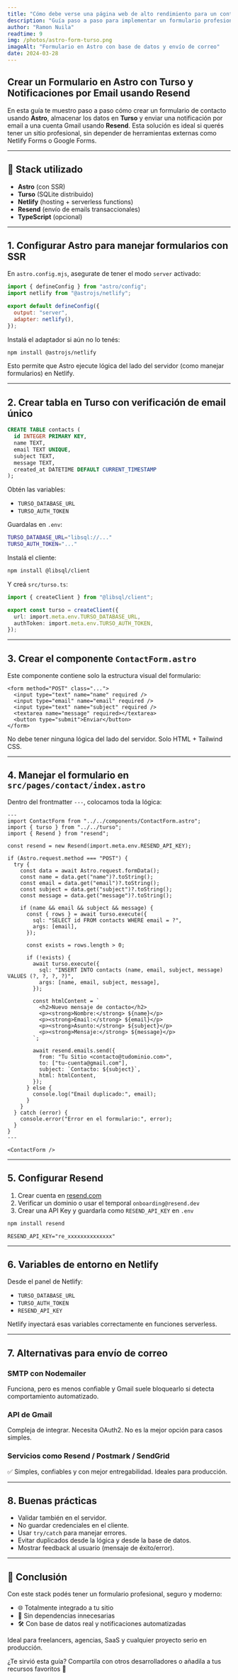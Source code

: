 ```yaml
---
title: "Cómo debe verse una página web de alto rendimiento para un contratista"
description: "Guía paso a paso para implementar un formulario profesional en Astro con base de datos en Turso y notificaciones automáticas usando Resend. Ideal para sitios modernos y rápidos."
author: "Ramon Nuila"
readtime: 9
img: /photos/astro-form-turso.png
imageAlt: "Formulario en Astro con base de datos y envío de correo"
date: 2024-03-28
---
```


## Crear un Formulario en Astro con Turso y Notificaciones por Email usando Resend

En esta guía te muestro paso a paso cómo crear un formulario de contacto usando **Astro**, almacenar los datos en **Turso** y enviar una notificación por email a una cuenta Gmail usando **Resend**. Esta solución es ideal si querés tener un sitio profesional, sin depender de herramientas externas como Netlify Forms o Google Forms.

---

## 🧩 Stack utilizado

- **Astro** (con SSR)
- **Turso** (SQLite distribuido)
- **Netlify** (hosting + serverless functions)
- **Resend** (envío de emails transaccionales)
- **TypeScript** (opcional)

---

## 1. Configurar Astro para manejar formularios con SSR

En `astro.config.mjs`, asegurate de tener el modo `server` activado:

```js
import { defineConfig } from "astro/config";
import netlify from "@astrojs/netlify";

export default defineConfig({
  output: "server",
  adapter: netlify(),
});
```

Instalá el adaptador si aún no lo tenés:

```bash
npm install @astrojs/netlify
```

Esto permite que Astro ejecute lógica del lado del servidor (como manejar formularios) en Netlify.

---

## 2. Crear tabla en Turso con verificación de email único

```sql
CREATE TABLE contacts (
  id INTEGER PRIMARY KEY,
  name TEXT,
  email TEXT UNIQUE,
  subject TEXT,
  message TEXT,
  created_at DATETIME DEFAULT CURRENT_TIMESTAMP
);
```

Obtén las variables:

- `TURSO_DATABASE_URL`
- `TURSO_AUTH_TOKEN`

Guardalas en `.env`:

```bash
TURSO_DATABASE_URL="libsql://..."
TURSO_AUTH_TOKEN="..."
```

Instalá el cliente:

```bash
npm install @libsql/client
```

Y creá `src/turso.ts`:

```ts
import { createClient } from "@libsql/client";

export const turso = createClient({
  url: import.meta.env.TURSO_DATABASE_URL,
  authToken: import.meta.env.TURSO_AUTH_TOKEN,
});
```

---

## 3. Crear el componente `ContactForm.astro`

Este componente contiene solo la estructura visual del formulario:

```astro
<form method="POST" class="...">
  <input type="text" name="name" required />
  <input type="email" name="email" required />
  <input type="text" name="subject" required />
  <textarea name="message" required></textarea>
  <button type="submit">Enviar</button>
</form>
```

No debe tener ninguna lógica del lado del servidor. Solo HTML + Tailwind CSS.

---

## 4. Manejar el formulario en `src/pages/contact/index.astro`

Dentro del frontmatter `---`, colocamos toda la lógica:

```astro
---
import ContactForm from "../../components/ContactForm.astro";
import { turso } from "../../turso";
import { Resend } from "resend";

const resend = new Resend(import.meta.env.RESEND_API_KEY);

if (Astro.request.method === "POST") {
  try {
    const data = await Astro.request.formData();
    const name = data.get("name")?.toString();
    const email = data.get("email")?.toString();
    const subject = data.get("subject")?.toString();
    const message = data.get("message")?.toString();

    if (name && email && subject && message) {
      const { rows } = await turso.execute({
        sql: "SELECT id FROM contacts WHERE email = ?",
        args: [email],
      });

      const exists = rows.length > 0;

      if (!exists) {
        await turso.execute({
          sql: "INSERT INTO contacts (name, email, subject, message) VALUES (?, ?, ?, ?)",
          args: [name, email, subject, message],
        });

        const htmlContent = `
          <h2>Nuevo mensaje de contacto</h2>
          <p><strong>Nombre:</strong> ${name}</p>
          <p><strong>Email:</strong> ${email}</p>
          <p><strong>Asunto:</strong> ${subject}</p>
          <p><strong>Mensaje:</strong> ${message}</p>
        `;

        await resend.emails.send({
          from: "Tu Sitio <contacto@tudominio.com>",
          to: ["tu-cuenta@gmail.com"],
          subject: `Contacto: ${subject}`,
          html: htmlContent,
        });
      } else {
        console.log("Email duplicado:", email);
      }
    }
  } catch (error) {
    console.error("Error en el formulario:", error);
  }
}
---

<ContactForm />
```

---

## 5. Configurar Resend

1. Crear cuenta en [resend.com](https://resend.com)
2. Verificar un dominio o usar el temporal `onboarding@resend.dev`
3. Crear una API Key y guardarla como `RESEND_API_KEY` en `.env`

```bash
npm install resend
```

```env
RESEND_API_KEY="re_xxxxxxxxxxxxxx"
```

---

## 6. Variables de entorno en Netlify

Desde el panel de Netlify:

- `TURSO_DATABASE_URL`
- `TURSO_AUTH_TOKEN`
- `RESEND_API_KEY`

Netlify inyectará esas variables correctamente en funciones serverless.

---

## 7. Alternativas para envío de correo

### SMTP con Nodemailer

Funciona, pero es menos confiable y Gmail suele bloquearlo si detecta comportamiento automatizado.

### API de Gmail

Compleja de integrar. Necesita OAuth2. No es la mejor opción para casos simples.

### Servicios como Resend / Postmark / SendGrid

✅ Simples, confiables y con mejor entregabilidad. Ideales para producción.

---

## 8. Buenas prácticas

- Validar también en el servidor.
- No guardar credenciales en el cliente.
- Usar `try/catch` para manejar errores.
- Evitar duplicados desde la lógica y desde la base de datos.
- Mostrar feedback al usuario (mensaje de éxito/error).

---

## 🚀 Conclusión

Con este stack podés tener un formulario profesional, seguro y moderno:

- 🌐 Totalmente integrado a tu sitio
- 🧠 Sin dependencias innecesarias
- 🛠️ Con base de datos real y notificaciones automatizadas

Ideal para freelancers, agencias, SaaS y cualquier proyecto serio en producción.

¿Te sirvió esta guía? Compartila con otros desarrolladores o añadila a tus recursos favoritos 💛
